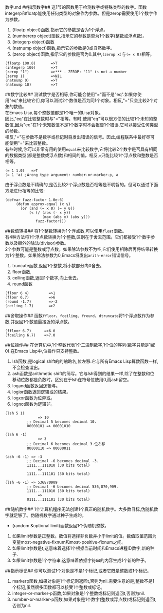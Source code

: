 数字.md
##指示数字##
这1节的函数用于检测数字或特殊类型的数字。函数integerp和floatp能使用任何类型的对象作为参数。但是zerop需要使用1个数字作为参数。

1. (floatp object)函数,指示它的参数是否为1个浮点。
2. (numbererp object)函数,指示它的参数是否为1个数字(整数或浮点数)。
3. (integerp object)函数
4. (natnump object)函数,指示它的参数是0或自然数字。
5. (zerop object)函数,指示它的参数是否为0.其中,`(zerop x)`与`(= x 0)`相等。

```
(floatp 100.0)       =>T
(integerp 100)       =>T
(zerop "1")          =>*** - ZEROP: "11" is not a number
(zerop 1)            =>NIL
(natnump 0)          =>T
(natnump 10)         =>T
```

##数字比较##
测试数字是否相等,你可能会使用"="而不是"eq".如果你使用"eq"来比较它们,你可以测试2个数值是否为同1个对象。相反,"="只会比较2个对象的数值。  
在Emacs Lisp,每个整数值都是1个唯一的Lisp对象。  
因此,"eq"在比较整数时与"="相等。有时,使用"eq"可以很方便的比较1个未知的整数值,因为"eq"在1个未知数值不是1个数字时不会报告1个错误,它可以接受任何类型的参数。  
相反,"="在参数不是数字或标记时将发出错误的信号。因此,编程联系中最好尽可能使用"="来比较整数。  
有些时候,你可以非常有用的使用`equal`来比较数字,它将比较2个数字是否具有相同的数据类型(都是整数或浮点数)和相同的值。相反,`=`只能比较1个浮点数和整数是否相等。

```
(= 1 1.0)   =>T   
(= 1 'a) ;Wrong type argument: number-or-marker-p, a
```

由于浮点数是不精确的,是否比较2个浮点数是否相等是不明智的。但可以通过下面方法进行相等的比较:

```
(defvar fuzz-factor 1.0e-6)
     (defun approx-equal (x y)
       (or (and (= x 0) (= y 0))
           (< (/ (abs (- x y))
                 (max (abs x) (abs y)))
              fuzz-factor)))
```

##数值转换##
将1个整数转换为1个浮点数,可以使用`float`函数。  
有4种方法将1个浮点数转换为1个整数,区别在于舍去范围。它们都接受1个数字参数以及额外的除法(divisor)参数。  
2个参数可能是整数或浮点数。如果除法参数不为空,它们使用相除后再将结果转换为1个整数。如果除法参数为0,Emacs将发出`arith-error`错误信号。

1. truncate函数,返回1个整数,将小数部分向0舍去。
2. floor函数,
3. ceiling函数,返回1个数字,向上舍去。
4. round函数

```
(floor 6 4)         =>1
(floor 6.7)         =>6
(round -1.7)        =>-2
(ceiling 1.7)       =>2
```

##舍取操作##
函数`ffloor`、`fceiling`、`fround`、`dtruncate`将1个浮点数作为参数,并返回1个数值最接近的浮点数。

```
(ffloor 6.7)      =>6.0
(fceiling 6.7)    =>7.0
```

##位操作##
在计算机中,1个整数代表1个二进制数字,1个位的序列(数字只能是1或0).在Emacs Lisp中,位操作只支持整数。  

1. lsh函数,是logical shift的的缩略名,位左移.它与所有Emacs Lisp算数函数一样,不会检查溢出。
2. ash函数是arithmetic shift的简写。它与lsh得到的结果一样,除了在整数和位移动位数都是负数时。区别在于lsh在符号位使用0,而ash留空。
3. logand函数返回逻辑与。
4. logior函数返回逻辑或的结果。
5. logxor函数为位异或。
6. lognot函数为逻辑非。

```
(lsh 5 1)
               => 10
          ;; Decimal 5 becomes decimal 10.
          00000101 => 00001010

(lsh 6 -1)
               => 3
          ;; Decimal 6 becomes decimal 3.位右移
          00000110 => 00000011

(ash -6 -1) => -3
          ;; Decimal -6 becomes decimal -3.
          1111...111010 (30 bits total)
               =>
          1111...111101 (30 bits total)

(lsh -6 -1) => 536870909
          ;; Decimal -6 becomes decimal 536,870,909.
          1111...111010 (30 bits total)
               =>
          0111...111101 (30 bits total)
```

##随机数字##
1个计算机程序无法创建1个真正的随机数字。大多数目标,伪随机数字就足够了。伪随机数字通过种子生成的。  

- (random &optional limit)函数返回1个伪随机整数。  

1. 如果limit参数是正整数。数值将选择非负数并小于limit的值。数值取值范围为变量most-negative-fixnum和most-positive-fixnum之间。
2. 如果limit参数是t,这意味着选择1个根据当前时间和Emacs进程ID数字,新的种子.
3. 如果limit参数是1个字符串,这意味着依据字符串的内容生成1个新的种子。

##指示标记##
你可以测试1个对象是不是1个标记,或者它既是整数或1个标记。  

1. markerp函数,如果对象是1个标记则返回t,否则为nil.需要注意的是,整数不是1个标记,虽然很多函数都可以接受1个整数或标记。
2. integer-or-marker-p函数,如果对象是1个整数或标记则返回t,否则为nil.
3. number-or-marker-p函数,如果对象是1个数字(整数或浮点数)或标记则返回t,否则为nil.
